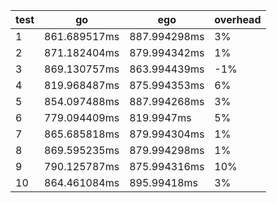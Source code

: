 | test | go | ego | overhead |
| --- | --- | --- | --- |
| 1 | 861.689517ms | 887.994298ms | 3% |
| 2 | 871.182404ms | 879.994342ms | 1% |
| 3 | 869.130757ms | 863.994439ms | -1% |
| 4 | 819.968487ms | 875.994353ms | 6% |
| 5 | 854.097488ms | 887.994268ms | 3% |
| 6 | 779.094409ms | 819.9947ms | 5% |
| 7 | 865.685818ms | 879.994304ms | 1% |
| 8 | 869.595235ms | 879.994298ms | 1% |
| 9 | 790.125787ms | 875.994316ms | 10% |
| 10 | 864.461084ms | 895.99418ms | 3% |